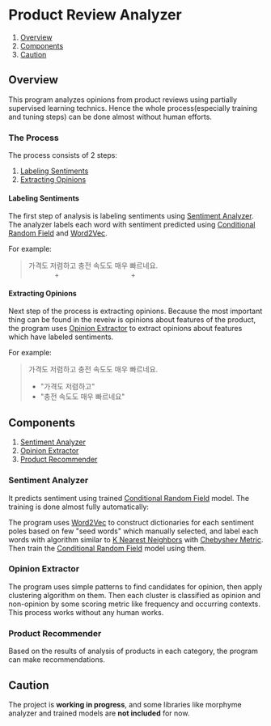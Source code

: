# Product Review Analyzer


1. [Overview][]
2. [Components][]
3. [Caution][]


## Overview

This program analyzes opinions from product reviews using partially supervised learning technics. Hence the whole process(especially training and tuning steps) can be done almost without human efforts.


### The Process

The process consists of 2 steps:

1. [Labeling Sentiments][]
2. [Extracting Opinions][]


#### Labeling Sentiments

The first step of analysis is labeling sentiments using [Sentiment Analyzer][]. The analyzer labels each word with sentiment predicted using [Conditional Random Field][] and [Word2Vec][].

For example:

> 가격도 저렴하고 충전 속도도 매우 빠르네요.  
> &nbsp;&nbsp;&nbsp;&nbsp;&nbsp;&nbsp;&nbsp;&nbsp;&nbsp;&nbsp;&nbsp;&nbsp;&nbsp;+&nbsp;&nbsp;&nbsp;&nbsp;&nbsp;&nbsp;&nbsp;&nbsp;&nbsp;&nbsp;&nbsp;&nbsp;&nbsp;&nbsp;&nbsp;&nbsp;&nbsp;&nbsp;&nbsp;&nbsp;&nbsp;&nbsp;&nbsp;&nbsp;&nbsp;&nbsp;&nbsp;&nbsp;&nbsp;&nbsp;&nbsp;&nbsp;&nbsp;&nbsp;&nbsp;&nbsp;+

#### Extracting Opinions

Next step of the process is extracting opinions. Because the most important thing can be found in the reveiw is opinions about features of the product, the program uses [Opinion Extractor][] to extract opinions about features which have labeled sentiments.

For example:

> 가격도 저렴하고 충전 속도도 매우 빠르네요.  
> - "가격도 저렴하고"  
> - "충전 속도도 매우 빠르네요"


## Components

1. [Sentiment Analyzer][]
2. [Opinion Extractor][]
3. [Product Recommender][]


### Sentiment Analyzer

It predicts sentiment using trained [Conditional Random Field] model. The training is done almost fully automatically:

The program uses [Word2Vec][] to construct dictionaries for each sentiment poles based on few "seed words" which manually selected, and label each words with algorithm similar to [K Nearest Neighbors][] with [Chebyshev Metric][]. Then train the [Conditional Random Field][] model using them.


### Opinion Extractor

The program uses simple patterns to find candidates for opinion, then apply clustering algorithm on them. Then each cluster is classified as opinion and non-opinion by some scoring metric like frequency and occurring contexts. This process works without any human works.

### Product Recommender

Based on the results of analysis of products in each category, the program can make recommendations.


## Caution

The project is **working in progress**, and some libraries like morphyme analyzer and trained models are **not included** for now.



[Overview]: #overview
[Labeling Sentiments]: #labeling-sentiments
[Extracting Opinions]: #extracting-opinions

[Components]: #components
[Sentiment Analyzer]: #sentiment-analyzer
[Opinion Extractor]: #opinion-extractor
[Product Recommender]: #product-recommender

[Caution]: #caution

[Word2Vec]: https://code.google.com/p/word2vec/
[Conditional Random Field]: https://en.wikipedia.org/wiki/Conditional_random_field
[K Nearest Neighbors]: https://en.wikipedia.org/wiki/K-nearest_neighbors_algorithm
[Chebyshev Metric]: https://en.wikipedia.org/wiki/Chebyshev_distance

